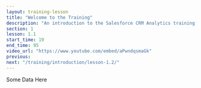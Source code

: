 ```yaml
---
layout: training-lesson
title: "Welcome to the Training"
description: "An introduction to the Salesforce CRM Analytics training course, covering the structure and objectives."
section: 1
lesson: 1.1
start_time: 19
end_time: 95
video_url: "https://www.youtube.com/embed/aPwndqsmaGk"
previous: 
next: "/training/introduction/lesson-1.2/"
---
```


Some Data Here